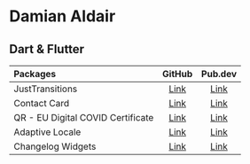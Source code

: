 # Damian Aldair

## Dart & Flutter

| Packages                          |              GitHub                             |             Pub.dev                             |
| :-------------------------------- | :---------------------------------------------: | :---------------------------------------------: |
| JustTransitions                   | [Link][just_transitions__github]                | [Link][just_transitions__pubdev]                |
| Contact Card                      | [Link][contact_card__github]                    | [Link][contact_card__pubdev]                    |
| QR - EU Digital COVID Certificate | [Link][qr_eu_digital_covid_certificate__github] | [Link][qr_eu_digital_covid_certificate__pubdev] |
| Adaptive Locale                   | [Link][adaptive_locale__github]                 | [Link][adaptive_locale__pubdev]                 |
| Changelog Widgets                 | [Link][changelog_widgets__github]               | [Link][changelog_widgets__pubdev]               |

[just_transitions__github]: https://github.com/DamianAldair/just_transitions
[just_transitions__pubdev]: https://pub.dev/packages/just_transitions
[contact_card__github]: https://github.com/DamianAldair/contact_card
[contact_card__pubdev]: https://pub.dev/packages/contact_card
[qr_eu_digital_covid_certificate__github]: https://github.com/DamianAldair/qr_eu_digital_covid_certificate
[qr_eu_digital_covid_certificate__pubdev]: https://pub.dev/packages/qr_eu_digital_covid_certificate
[adaptive_locale__github]: https://github.com/DamianAldair/adaptive_locale
[adaptive_locale__pubdev]: https://pub.dev/packages/adaptive_locale
[changelog_widgets__github]: https://github.com/DamianAldair/changelog_widgets
[changelog_widgets__pubdev]: https://pub.dev/packages/changelog_widgets